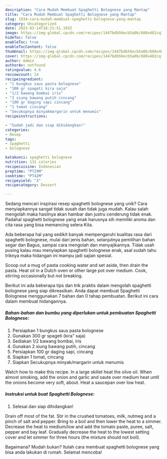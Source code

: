 ```yaml
---
description: "Cara Mudah Membuat Spaghetti Bolognese yang Mantap"
title: "Cara Mudah Membuat Spaghetti Bolognese yang Mantap"
slug: 1934-cara-mudah-membuat-spaghetti-bolognese-yang-mantap
category: Uncategorized
date: 2023-03-14T18:21:51.193Z
image: https://img-global.cpcdn.com/recipes/1447bdb56ecb5a0b/680x482cq70/spaghetti-bolognese-foto-resep-utama.jpg
hideToc: false
enableToc: true
enableTocContent: false
thumbnail: https://img-global.cpcdn.com/recipes/1447bdb56ecb5a0b/680x482cq70/spaghetti-bolognese-foto-resep-utama.jpg
cover: https://img-global.cpcdn.com/recipes/1447bdb56ecb5a0b/680x482cq70/spaghetti-bolognese-foto-resep-utama.jpg
author: Admin
authorAv: notfound
ratingvalue: 4.6
reviewcount: 14
recipeingredient:
- "1 bungkus saus pasta bolognese"
- "300 gr spageti kira saja"
- "1/2 bawang bombai iris"
- "2 siung bawang putih cincang"
- "100 gr daging sapi cincang"
- "1 tomat cincang"
- "Secukupnya minyakmargarin untuk menumis"
recipeinstructions:

- "Sudah jadi dan siap dihidangkan!"
categories:
- Resep
tags:
- spaghetti
- bolognese

katakunci: spaghetti bolognese 
nutrition: 131 calories
recipecuisine: Indonesian
preptime: "PT29M"
cooktime: "PT42M"
recipeyield: "3"
recipecategory: Dessert

---
```





Sedang mencari inspirasi resep spaghetti bolognese yang unik? Cara menyiapkannya sangat tidak susah dan tidak juga mudah. Kalau salah mengolah maka hasilnya akan hambar dan justru cenderung tidak enak. Padahal spaghetti bolognese yang enak harusnya sih memiliki aroma dan cita rasa yang bisa memancing selera Kita.





Ada beberapa hal yang sedikit banyak mempengaruhi kualitas rasa dari spaghetti bolognese, mulai dari jenis bahan, selanjutnya pemilihan bahan segar dan Bagus, sampai cara mengolah dan menyajikannya. Tidak usah pusing kalau mau menyiapkan spaghetti bolognese enak,      asal sudah tahu triknya maka hidangan ini mampu jadi sajian spesial.














Scoop out a mug of pasta cooking water and set aside, then drain the pasta. Heat oil in a Dutch oven or other large pot over medium. Cook, stirring occasionally but not breaking.






Berikut ini ada beberapa tips dan trik praktis dalam mengolah spaghetti bolognese yang siap dikreasikan. Anda dapat membuat Spaghetti Bolognese menggunakan 7 bahan dan 0 tahap pembuatan. Berikut ini cara dalam membuat hidangannya.

<!--inarticleads1-->

##### Bahan-bahan dan bumbu yang diperlukan untuk pembuatan Spaghetti Bolognese:

1. Persiapkan 1 bungkus saus pasta bolognese
1. Gunakan 300 gr spageti (kira&#34; saja)
1. Sediakan 1/2 bawang bombai, iris
1. Gunakan 2 siung bawang putih, cincang
1. Persiapkan 100 gr daging sapi, cincang
1. Siapkan 1 tomat, cincang
1. Siapkan Secukupnya minyak/margarin untuk menumis


Watch how to make this recipe. In a large skillet heat the olive oil. When almost smoking, add the onion and garlic and saute over medium heat until the onions become very soft, about. Heat a saucepan over low heat. 

<!--inarticleads2-->

##### Instruksi untuk buat Spaghetti Bolognese:


1. Selesai dan siap dihidangkan!

Drain off most of the fat. Stir in the crushed tomatoes, milk, nutmeg and a pinch of salt and pepper. Bring to a boil and then lower the heat to a simmer. Decrease the heat to medium/low and add the tomato paste, puree, salt, pepper and bay leaf. Gradually decrease the heat to the lowest setting cover and let simmer for three hours (the mixture should not boil). 

Bagaimana? Mudah bukan? Itulah cara membuat spaghetti bolognese yang bisa anda lakukan di rumah. Selamat mencoba!
